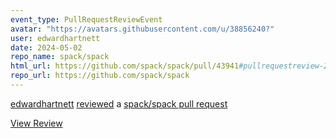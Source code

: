 ```yaml
---
event_type: PullRequestReviewEvent
avatar: "https://avatars.githubusercontent.com/u/38856240?"
user: edwardhartnett
date: 2024-05-02
repo_name: spack/spack
html_url: https://github.com/spack/spack/pull/43941#pullrequestreview-2034747235
repo_url: https://github.com/spack/spack
---
```


<a href='https://github.com/edwardhartnett' target='_blank'>edwardhartnett</a> <a href='https://github.com/spack/spack/pull/43941#pullrequestreview-2034747235' target='_blank'>reviewed</a> a <a href='https://github.com/spack/spack/pull/43941' target='_blank'>spack/spack pull request</a>

<small></small>

<a href='https://github.com/spack/spack/pull/43941#pullrequestreview-2034747235' target='_blank'>View Review</a>
